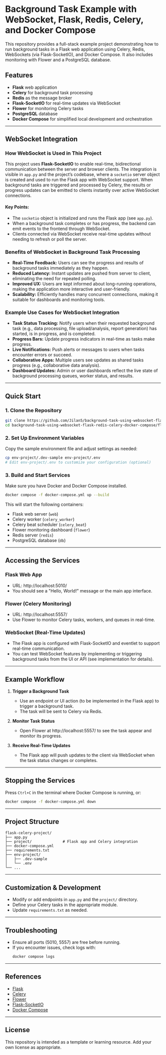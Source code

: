 # Background Task Example with WebSocket, Flask, Redis, Celery, and Docker Compose

This repository provides a full-stack example project demonstrating how to run background tasks in a Flask web application using Celery, Redis, WebSockets (via Flask-SocketIO), and Docker Compose. It also includes monitoring with Flower and a PostgreSQL database.

## Features

- **Flask** web application
- **Celery** for background task processing
- **Redis** as the message broker
- **Flask-SocketIO** for real-time updates via WebSocket
- **Flower** for monitoring Celery tasks
- **PostgreSQL** database
- **Docker Compose** for simplified local development and orchestration

---

## WebSocket Integration

### How WebSocket is Used in This Project

This project uses **Flask-SocketIO** to enable real-time, bidirectional communication between the server and browser clients. The integration is visible in `app.py` and the project’s codebase, where a `socketio` server object is created and used to run the Flask app with WebSocket support. When background tasks are triggered and processed by Celery, the results or progress updates can be emitted to clients instantly over active WebSocket connections.

#### Key Points:
- The `socketio` object is initialized and runs the Flask app (see `app.py`).
- When a background task completes or has progress, the backend can emit events to the frontend through WebSocket.
- Clients connected via WebSocket receive real-time updates without needing to refresh or poll the server.

### Benefits of WebSocket in Background Task Processing

- **Real-Time Feedback:** Users can see the progress and results of background tasks immediately as they happen.
- **Reduced Latency:** Instant updates are pushed from server to client, eliminating the need for repeated polling.
- **Improved UX:** Users are kept informed about long-running operations, making the application more interactive and user-friendly.
- **Scalability:** Efficiently handles many concurrent connections, making it suitable for dashboards and monitoring tools.

### Example Use Cases for WebSocket Integration

- **Task Status Tracking:** Notify users when their requested background task (e.g., data processing, file upload/analysis, report generation) has started, is in progress, and is completed.
- **Progress Bars:** Update progress indicators in real-time as tasks make progress.
- **Live Notifications:** Push alerts or messages to users when tasks encounter errors or succeed.
- **Collaborative Apps:** Multiple users see updates as shared tasks progress (e.g., collaborative data analysis).
- **Dashboard Updates:** Admin or user dashboards reflect the live state of background processing queues, worker status, and results.

---

## Quick Start

### 1. Clone the Repository

```bash
git clone https://github.com/Jilan5/background-task-using-websocket-flask-redis-celery-docker-compose.git
cd background-task-using-websocket-flask-redis-celery-docker-compose/flask-celery-project
```

### 2. Set Up Environment Variables

Copy the sample environment file and adjust settings as needed:

```bash
cp env-project/.dev-sample env-project/.env
# Edit env-project/.env to customize your configuration (optional)
```

### 3. Build and Start Services

Make sure you have Docker and Docker Compose installed.

```bash
docker compose -f docker-compose.yml up --build
```

This will start the following containers:
- Flask web server (`web`)
- Celery worker (`celery_worker`)
- Celery beat scheduler (`celery_beat`)
- Flower monitoring dashboard (`flower`)
- Redis server (`redis`)
- PostgreSQL database (`db`)

---

## Accessing the Services

### Flask Web App

- URL: http://localhost:5010/
- You should see a "Hello, World!" message or the main app interface.

### Flower (Celery Monitoring)

- URL: http://localhost:5557/
- Use Flower to monitor Celery tasks, workers, and queues in real-time.

### WebSocket (Real-Time Updates)

- The Flask app is configured with Flask-SocketIO and eventlet to support real-time communication.
- You can test WebSocket features by implementing or triggering background tasks from the UI or API (see implementation for details).

---

## Example Workflow

1. **Trigger a Background Task**
    - Use an endpoint or UI action (to be implemented in the Flask app) to trigger a background task.
    - The task will be sent to Celery via Redis.

2. **Monitor Task Status**
    - Open Flower at http://localhost:5557/ to see the task appear and monitor its progress.

3. **Receive Real-Time Updates**
    - The Flask app will push updates to the client via WebSocket when the task status changes or completes.

---

## Stopping the Services

Press `Ctrl+C` in the terminal where Docker Compose is running, or:

```bash
docker compose -f docker-compose.yml down
```

---

## Project Structure

```
flask-celery-project/
├── app.py
├── project/              # Flask app and Celery integration
├── docker-compose.yml
├── requirements.txt
├── env-project/
│   ├── .dev-sample
│   └── .env
└── ...
```

---

## Customization & Development

- Modify or add endpoints in `app.py` and the `project/` directory.
- Define your Celery tasks in the appropriate module.
- Update `requirements.txt` as needed.

---

## Troubleshooting

- Ensure all ports (5010, 5557) are free before running.
- If you encounter issues, check logs with:
  ```bash
  docker compose logs
  ```

---

## References

- [Flask](https://flask.palletsprojects.com/)
- [Celery](https://docs.celeryq.dev/)
- [Flower](https://flower.readthedocs.io/)
- [Flask-SocketIO](https://flask-socketio.readthedocs.io/)
- [Docker Compose](https://docs.docker.com/compose/)

---

## License

This repository is intended as a template or learning resource. Add your own license as appropriate.

```
